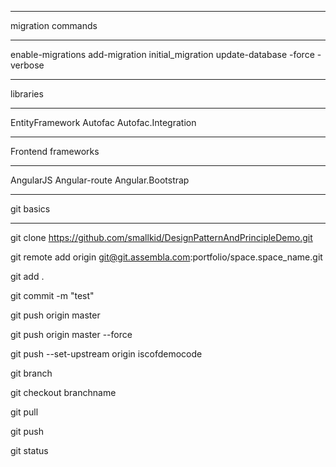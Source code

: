 *********************************
migration commands
*********************************
enable-migrations
add-migration initial_migration
update-database -force -verbose


*********************************
libraries
*********************************
EntityFramework 
Autofac 
Autofac.Integration

*********************************
Frontend frameworks
*********************************
AngularJS
Angular-route
Angular.Bootstrap



*********************************
git basics
*********************************

git clone https://github.com/smallkid/DesignPatternAndPrincipleDemo.git

git remote add origin git@git.assembla.com:portfolio/space.space_name.git

git add . 

git commit -m "test"

git push origin master

git push origin master --force

git push --set-upstream origin iscofdemocode

git branch <branchname>

git checkout branchname

git pull

git push 

git status
